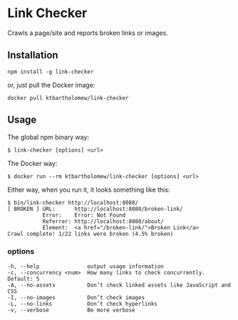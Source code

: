 # Link Checker

Crawls a page/site and reports broken links or images.

## Installation

```
npm install -g link-checker
```

or, just pull the Docker image:

```
docker pull ktbartholomew/link-checker
```

## Usage

The global npm binary way:

```
$ link-checker [options] <url>
```

The Docker way:

```
$ docker run --rm ktbartholomew/link-checker [options] <url>
```

Either way, when you run it, it looks something like this:

```
$ bin/link-checker http://localhost:8080/
[ BROKEN ] URL:      http://localhost:8080/broken-link/
           Error:    Error: Not Found
           Referrer: http://localhost:8080/about/
           Element:  <a href="/broken-link/">Broken Link</a>
Crawl complete! 1/22 links were broken (4.5% broken)
```

### options

```
-h, --help               output usage information
-c, --concurrency <num>  How many links to check concurrently. Default: 5
-A, --no-assets          Don’t check linked assets like JavaScript and CSS
-I, --no-images          Don’t check images
-L, --no-links           Don’t check hyperlinks
-v, --verbose            Be more verbose
```
